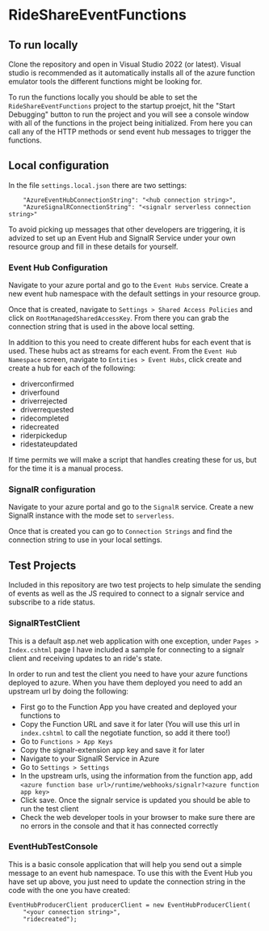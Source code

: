 # RideShareEventFunctions

## To run locally

Clone the repository and open in Visual Studio 2022 (or latest). Visual studio is recommended as it automatically installs all of the azure function emulator tools the different functions might be looking for.

To run the functions locally you should be able to set the `RideShareEventFunctions` project to the startup proejct, hit the "Start Debugging" button to run the project and you will see a console window with all of the functions in the project being initialized. From here you can call any of the HTTP methods or send event hub messages to trigger the functions. 

## Local configuration

In the file `settings.local.json` there are two settings:

```
    "AzureEventHubConnectionString": "<hub connection string>",
    "AzureSignalRConnectionString": "<signalr serverless connection string>"
```

To avoid picking up messages that other developers are triggering, it is advized to set up an Event Hub and SignalR Service under your own resource group and fill in these details for yourself.

### Event Hub Configuration

Navigate to your azure portal and go to the `Event Hubs` service. Create a new event hub namespace with the default settings in your resource group.

Once that is created, navigate to `Settings > Shared Access Policies` and click on `RootManagedSharedAccessKey`. From there you can grab the connection string that is used in the above local setting.

In addition to this you need to create different hubs for each event that is used. These hubs act as streams for each event. From the `Event Hub Namespace` screen, navigate to `Entities > Event Hubs`, click create and create a hub for each of the following:

- driverconfirmed
- driverfound
- driverrejected
- driverrequested
- ridecompleted
- ridecreated
- riderpickedup
- ridestateupdated

If time permits we will make a script that handles creating these for us, but for the time it is a manual process.

### SignalR configuration

Navigate to your azure portal and go to the `SignalR` service. Create a new SignalR instance with the mode set to `serverless`.

Once that is created you can go to `Connection Strings` and find the connection string to use in your local settings.


## Test Projects

Included in this repository are two test projects to help simulate the sending of events as well as the JS required to connect to a signalr service and subscribe to a ride status.

### SignalRTestClient

This is a default asp.net web application with one exception, under `Pages > Index.cshtml` page I have included a sample for connecting to a signalr client and receiving updates to an ride's state. 

In order to run and test the client you need to have your azure functions deployed to azure. When you have them deployed you need to add an upstream url by doing the following:

- First go to the Function App you have created and deployed your functions to
- Copy the Function URL and save it for later (You will use this url in `index.cshtml` to call the negotiate function, so add it there too!)
- Go to `Functions > App Keys`
- Copy the signalr-extension app key and save it for later
- Navigate to your SignalR Service in Azure
- Go to `Settings > Settings`
- In the upstream urls, using the information from the function app, add 
`
<azure function base url>/runtime/webhooks/signalr?<azure function app key>
`
- Click save. Once the signalr service is updated you should be able to run the test client
- Check the web developer tools in your browser to make sure there are no errors in the console and that it has connected correctly

### EventHubTestConsole

This is a basic console application that will help you send out a simple message to an event hub namespace. To use this with the Event Hub you have set up above, you just need to update the connection string in the code with the one you have created:

```
EventHubProducerClient producerClient = new EventHubProducerClient(
    "<your connection string>",
    "ridecreated");
```